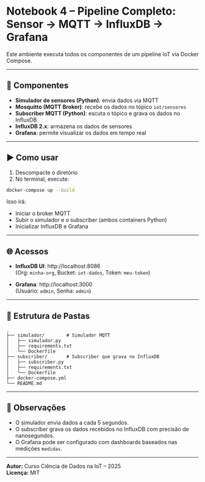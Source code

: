 # Notebook 4 – Pipeline Completo: Sensor → MQTT → InfluxDB → Grafana

Este ambiente executa todos os componentes de um pipeline IoT via Docker Compose.

---

## 🚀 Componentes

- **Simulador de sensores (Python)**: envia dados via MQTT
- **Mosquitto (MQTT Broker)**: recebe os dados no tópico `iot/sensores`
- **Subscriber MQTT (Python)**: escuta o tópico e grava os dados no InfluxDB
- **InfluxDB 2.x**: armazena os dados de sensores
- **Grafana**: permite visualizar os dados em tempo real

---

## ▶️ Como usar

1. Descompacte o diretório
2. No terminal, execute:

```bash
docker-compose up --build
```

Isso irá:

- Iniciar o broker MQTT
- Subir o simulador e o subscriber (ambos containers Python)
- Inicializar InfluxDB e Grafana

---

## 🌐 Acessos

- **InfluxDB UI**: http://localhost:8086  
  (Org: `minha-org`, Bucket: `iot-dados`, Token: `meu-token`)

- **Grafana**: http://localhost:3000  
  (Usuário: `admin`, Senha: `admin`)

---

## 📂 Estrutura de Pastas

```
.
├── simulador/        # Simulador MQTT
│   ├── simulador.py
│   ├── requirements.txt
│   └── Dockerfile
├── subscriber/       # Subscriber que grava no InfluxDB
│   ├── subscriber.py
│   ├── requirements.txt
│   └── Dockerfile
├── docker-compose.yml
└── README.md
```

---

## 📌 Observações

- O simulador envia dados a cada 5 segundos.
- O subscriber grava os dados recebidos no InfluxDB com precisão de nanosegundos.
- O Grafana pode ser configurado com dashboards baseados nas medições `medidas`.

---

**Autor:** Curso Ciência de Dados na IoT – 2025  
**Licença:** MIT